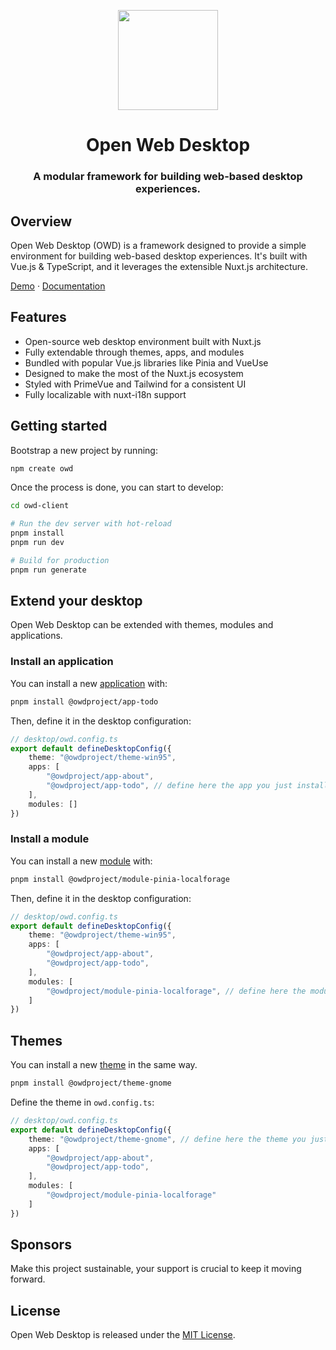 <p align="center">
  <img width="160" height="160" src="https://avatars.githubusercontent.com/u/65117737?s=160&v=4" />
</p>
<h1 align="center">Open Web Desktop</h1>
<h3 align="center">
  A modular framework for building web-based desktop experiences.
</h3>

## Overview

Open Web Desktop (OWD) is a framework designed to provide a simple environment for building web-based desktop experiences. It's built with Vue.js & TypeScript, and it leverages the extensible Nuxt.js architecture.

[Demo](https://atproto-os.pages.dev/) · [Documentation](https://owdproject.org/)

## Features

- Open-source web desktop environment built with Nuxt.js
- Fully extendable through themes, apps, and modules
- Bundled with popular Vue.js libraries like Pinia and VueUse
- Designed to make the most of the Nuxt.js ecosystem
- Styled with PrimeVue and Tailwind for a consistent UI
- Fully localizable with nuxt-i18n support

## Getting started

Bootstrap a new project by running:

```bash
npm create owd
```

Once the process is done, you can start to develop:

```bash
cd owd-client

# Run the dev server with hot-reload
pnpm install
pnpm run dev

# Build for production
pnpm run generate
```

## Extend your desktop

Open Web Desktop can be extended with themes, modules and applications.

### Install an application

You can install a new [application](https://github.com/topics/owd-apps) with:

```bash
pnpm install @owdproject/app-todo
```

Then, define it in the desktop configuration:

```typescript
// desktop/owd.config.ts
export default defineDesktopConfig({
    theme: "@owdproject/theme-win95",
    apps: [
        "@owdproject/app-about",
        "@owdproject/app-todo", // define here the app you just installed
    ],
    modules: []
})
```

### Install a module

You can install a new [module](https://github.com/topics/owd-modules) with:

```bash
pnpm install @owdproject/module-pinia-localforage
```

Then, define it in the desktop configuration:

```typescript
// desktop/owd.config.ts
export default defineDesktopConfig({
    theme: "@owdproject/theme-win95",
    apps: [
        "@owdproject/app-about",
        "@owdproject/app-todo",
    ],
    modules: [
        "@owdproject/module-pinia-localforage", // define here the module you just installed
    ]
})
```

## Themes
You can install a new [theme](https://github.com/topics/owd-themes) in the same way.

```bash
pnpm install @owdproject/theme-gnome
```

Define the theme in `owd.config.ts`:

```typescript
// desktop/owd.config.ts
export default defineDesktopConfig({
    theme: "@owdproject/theme-gnome", // define here the theme you just installed
    apps: [
        "@owdproject/app-about",
        "@owdproject/app-todo",
    ],
    modules: [
        "@owdproject/module-pinia-localforage"
    ]
})
```

## Sponsors

Make this project sustainable, your support is crucial to keep it moving forward.

## License

Open Web Desktop is released under the [MIT License](LICENSE).
